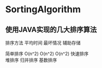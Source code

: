 # SortingAlgorithm

## 使用JAVA实现的几大排序算法

排序方法  平均时间  最坏情况  辅助存储  

简单排序  O(n^2)    O(n^2)    O(n^2)
快速排序  
堆排序
归并排序
基数排序

